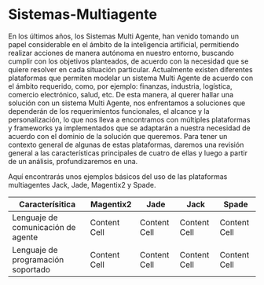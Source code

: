 # Sistemas-Multiagente
En los últimos años, los Sistemas Multi Agente, han venido tomando un papel considerable en el ámbito de la inteligencia artificial, permitiendo realizar acciones de manera autónoma en nuestro entorno, buscando cumplir con los objetivos planteados, de acuerdo con la necesidad que se quiere resolver en cada situación particular. 
Actualmente existen diferentes plataformas que permiten modelar un sistema Multi Agente de acuerdo con el ámbito requerido, como, por ejemplo: finanzas, industria, logística, comercio electrónico, salud, etc.  De esta manera, al querer hallar una solución con un sistema Multi Agente, nos enfrentamos a soluciones que dependerán de los requerimientos funcionales, el alcance y la personalización, lo que nos lleva a encontramos con múltiples plataformas y frameworks ya implementados que se adaptarán a nuestra necesidad de acuerdo con el dominio de la solución que queremos. Para tener un contexto general de algunas de estas plataformas, daremos una revisión general a las características principales de cuatro de ellas y luego a partir de un análisis, profundizaremos en una.

Aquí encontrarás unos ejemplos básicos del uso de las plataformas multiagentes Jack, Jade, Magentix2 y Spade.


| Caracterísitica  | Magentix2 | Jade | Jack | Spade |
| ------------- | ------------- | ------------- | ------------- | ------------- |
| Lenguaje de comunicación de agente  | Content Cell  | Content Cell  | Content Cell  | Content Cell  |
| Lenguaje de programación soportado  | Content Cell  | Content Cell  | Content Cell  | Content Cell  |
